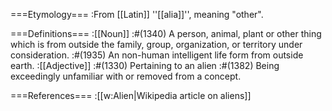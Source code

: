 ===Etymology===
:From [[Latin]] ''[[alia]]'', meaning "other".


===Definitions===
:[[Noun]]
:#(1340) A person, animal, plant or other thing which is from outside the family, group, organization, or territory under consideration.
:#(1935) An non-human intelligent life form from outside earth.
:[[Adjective]]
:#(1330) Pertaining to an alien
:#(1382) Being exceedingly unfamiliar with or removed from a concept.

===References===
:[[w:Alien|Wikipedia article on aliens]]